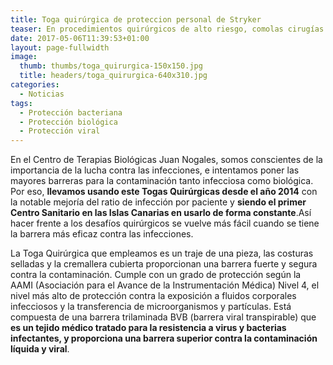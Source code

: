 ```yaml
---
title: Toga quirúrgica de proteccion personal de Stryker
teaser: En procedimientos quirúrgicos de alto riesgo, comolas cirugías de reemplazo articular, llevamos usando este dispositivo desde el año 2014 con notable mejoría del ratio de infección por paciente y siendo el primer Centro Sanitario en las Islas Canarias en usarlo de forma constante.
date: 2017-05-06T11:39:53+01:00
layout: page-fullwidth
image: 
  thumb: thumbs/toga_quirurgica-150x150.jpg
  title: headers/toga_quirurgica-640x310.jpg
categories:
  - Noticias
tags:
  - Protección bacteriana
  - Protección biológica
  - Protección viral
---
```


En el Centro de Terapias Biológicas Juan Nogales, somos conscientes de la importancia de la lucha contra las infecciones, e intentamos poner las mayores barreras para la contaminación tanto infecciosa como biológica. Por eso, **llevamos usando este Togas Quirúrgicas desde el año 2014** con la notable mejoría del ratio de infección por paciente y **siendo el primer Centro Sanitario en las Islas Canarias en usarlo de forma constante**.Así hacer frente a los desafíos quirúrgicos se vuelve más fácil cuando se tiene la barrera más eficaz contra las infecciones. 

La Toga Quirúrgica que empleamos es un traje de una pieza, las costuras selladas y la cremallera cubierta proporcionan una barrera fuerte y segura contra la contaminación. Cumple con un grado de protección según la AAMI (Asociación para el Avance de la Instrumentación Médica) Nivel 4, el nivel más alto de protección contra la exposición a fluidos corporales infecciosos y la transferencia de microorganismos y partículas. Está compuesta de una barrera trilaminada BVB (barrera viral transpirable) que **es un tejido médico tratado para la resistencia a virus y bacterias infectantes, y proporciona una barrera superior contra la contaminación líquida y viral**.



